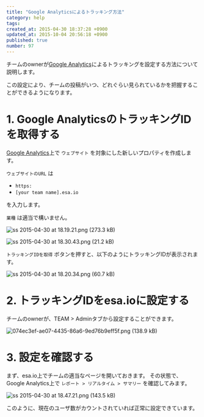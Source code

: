 ```yaml
---
title: "Google Analyticsによるトラッキング方法"
category: help
tags: 
created_at: 2015-04-30 18:37:28 +0900
updated_at: 2015-10-04 20:56:18 +0900
published: true
number: 97
---
```


チームのownerが[Google Analytics](http://www.google.com/analytics/)によるトラッキングを設定する方法について説明します。

この設定により、チームの投稿がいつ、どれぐらい見られているかを把握することができるようになります。

# 1. Google AnalyticsのトラッキングIDを取得する

[Google Analytics](http://www.google.com/analytics/)上で `ウェブサイト` を対象にした新しいプロパティを作成します。

 `ウェブサイトのURL` は
- `https:`
- `[your team name].esa.io`

を入力します。

`業種` は適当で構いません。

![ss 2015-04-30 at 18.19.21.png (273.3 kB)](https://img.esa.io/uploads/production/attachments/105/2015/04/30/1/a8926700-d1c4-401d-9939-a1450c1f9007.png)


![ss 2015-04-30 at 18.30.43.png (21.2 kB)](https://img.esa.io/uploads/production/attachments/105/2015/04/30/1/825796bf-5bb1-48d9-80a7-95fbf094d8e8.png)


`トラッキングIDを取得` ボタンを押すと、以下のようにトラッキングIDが表示されます。


![ss 2015-04-30 at 18.20.34.png (60.7 kB)](https://img.esa.io/uploads/production/attachments/105/2015/04/30/1/33a1a2b1-959b-4b5a-8a64-46e4cfc90069.png)


# 2. トラッキングIDをesa.ioに設定する

チームのownerが、TEAM > Adminタブから設定することができます。


![074ec3ef-ae07-4435-86a6-9ed76b9eff5f.png (138.9 kB)](https://img.esa.io/uploads/production/attachments/105/2015/04/30/1/0aaf8522-ecb9-4dc3-9abc-63e25172d0b7.png)


# 3. 設定を確認する

まず、esa.io上でチームの適当なページを開いておきます。
その状態で、Google Analytics上で `レポート > リアルタイム > サマリー` を確認してみます。

![ss 2015-04-30 at 18.47.21.png (143.5 kB)](https://img.esa.io/uploads/production/attachments/105/2015/04/30/1/35321926-eaad-4a9f-858a-9c5350fa7a74.png)


このように、現在のユーザ数がカウントされていれば正常に設定できています。
